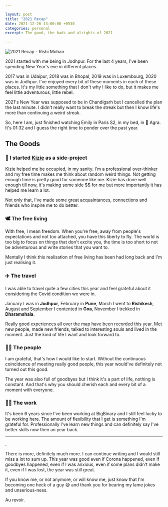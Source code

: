 ```yaml
---

layout: post
title: "2021 Recap"
date: 2021-12-26 13:00:00 +0530
categories: personal
excerpt: The good, the bads and alrights of 2021

---
```


![2021 Recap - Rishi Mohan](/images/posts/2021.png)

2021 started with me being in Jodhpur.
For the last 4 years, I've been spending New Year's
eve in different places.

2017 was in Udaipur, 2018 was in Bhopal, 
2019 was in Luxembourg, 2020 was in Jodhpur.
I've enjoyed every bit of these moments 
in each of these places. It's my little
something that I don't why I like to do,
but it makes me feel little adventurous,
little rebel.

2021's New Year was supposed
to be in Chandigarh but I cancelled the plan
the last minute. I didn't really want to
break the streak but then I know life's
more than continuing a weird streak.

So, here I am, just finished watching Emily in Paris S2, 
in my bed, in 📍 Agra. It's 01:32 and I guess
the right time to ponder over the past year.

## The Goods

### 🚀 I started [Kizie](https://kizie.co) as a side-project

Kizie helped me be occupied, in my sanity. 
I'm a professional over-thinker and my free time
makes me think about random weird things.
Not getting enough time is pretty good
for someone like me. Kizie has done well enough till now,
it's making some side $$ for me but more importantly 
it has helped me learn a lot.

Not only that, I've made some great acquaintances,
connections and friends who inspire me to do better.

### 🕊 The free living

With free, I mean freedom. When you're free,
away from people's expectations and not too attached,
you have this liberty to fly. The world is too big
to focus on things that don't excite you, 
the time is too short to not be adventurous 
and write stories that you want to.

Mentally I think this realisation of free living 
has been had long back and I'm just realising it.

### ✈️ The travel

I was able to travel quite a few cities this year
and feel grateful about it considering the Covid 
condition we were in.

January I was in **Jodhpur**, February in **Pune**,
March I went to **Rishikesh**, August and September
I contented in **Goa**, November I trekked in
**Dharamshala**.

Really good experiences all over the map have
been recorded this year. Met new people,
made new friends, talked to interesting souls
and lived in the moment. Just the kind of life
I want and look forward to.

### 👯‍♂️ The people

I am grateful, that's how I would like to start.
Without the continuous coincidence of meeting
really good people, this year would've
definitely not turned out this good.

The year was also full of goodbyes 
but I think it's a part of life, 
nothing is constant. And that's why you should
cherish each and every bit of a moment
with everyone.

### 🧑‍💻 The work

It's been 6 years since I've been working at
BigBinary and I still feel lucky to be working here.
The amount of flexibility that I get 
is something I'm grateful for. 
Professionally I've learn new things 
and can definitely say I've better skills
now then an year back.

---
.

There is more, definitely much more. I can continue writing
and I would still miss a lot to sum up.
This year was good even if Corona happened,
even if goodbyes happened, even if I was anxious,
even if some plans didn't make it, 
even if I was lost, the year was still great.

If you know me, or not anymore, or will know me,
just know that I'm becoming one heck of a guy 😅
and thank you for bearing my lame jokes and unserious-ness.

Au revoir.
